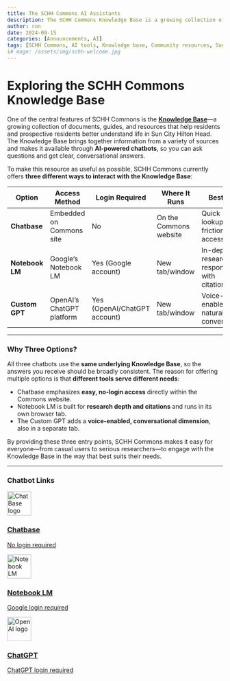 ```yaml
---
title: The SCHH Commons AI Assistants
description: The SCHH Commons Knowledge Base is a growing collection of resources about life in Sun City Hilton Head, accessible through three AI chatbots—Chatbase, Notebook LM, and Custom GPT—that all use the same information but offer different ways to interact with it.
author: ron
date: 2024-09-15
categories: [Announcements, AI]
tags: [SCHH Commons, AI tools, Knowledge base, Community resources, Sun City Hilton Head]
i# mage: /assets/img/schh-welcome.jpg
---
```


# Exploring the SCHH Commons Knowledge Base  

One of the central features of SCHH Commons is the **[Knowledge Base](/knowledge-base)**—a growing collection of documents, guides, and resources that help residents and prospective residents better understand life in Sun City Hilton Head. The Knowledge Base brings together information from a variety of sources and makes it available through **AI-powered chatbots**, so you can ask questions and get clear, conversational answers.  

To make this resource as useful as possible, SCHH Commons currently offers **three different ways to interact with the Knowledge Base**:  

| Option       | Access Method | Login Required | Where It Runs | Best For |
|--------------|--------------|----------------|---------------|----------|
| **Chatbase** | Embedded on Commons site | No | On the Commons website | Quick lookups, frictionless access |
| **Notebook LM** | Google’s Notebook LM | Yes (Google account) | New tab/window | In-depth research, responses with citations |
| **Custom GPT** | OpenAI’s ChatGPT platform | Yes (OpenAI/ChatGPT account) | New tab/window | Voice-enabled, natural conversation |

---

### Why Three Options?  
All three chatbots use the **same underlying Knowledge Base**, so the answers you receive should be broadly consistent. The reason for offering multiple options is that **different tools serve different needs**:  

- Chatbase emphasizes **easy, no-login access** directly within the Commons website.  
- Notebook LM is built for **research depth and citations** and runs in its own browser tab.  
- The Custom GPT adds a **voice-enabled, conversational dimension**, also in a separate tab.  

By providing these three entry points, SCHH Commons makes it easy for everyone—from casual users to serious researchers—to engage with the Knowledge Base in the way that best suits their needs.  

---

### Chatbot Links

<section class="resources-section">
    
  <div class="row">
    <div class="col-md-4 mb-4">
      <article class="card h-100">
        <a href="/chatbot" class="text-decoration-none">
          <div class="card-body text-center">
            <div class="mb-3">
              <!-- <i class="fas fa-robot fa-3x text-primary"></i> -->
              <img src="{{ '/assets/img/chatbase.jpg' | relative_url }}" style="height:4em; width: auto;" class="no-lightbox" alt="ChatBase logo"/>
            </div>
            <h3 class="card-title h5 mb-3">Chatbase</h3>
            <p class="card-text text-muted">No login required</p>
          </div>
        </a>
      </article>
    </div>
    <div class="col-md-4 mb-4">
      <article class="card h-100">
        <a href="https://notebooklm.google.com/notebook/0f446377-e804-4d34-baad-9c1b5676c437" class="text-decoration-none" target="_blank">
          <div class="card-body text-center">
            <div class="mb-3">
              <img src="{{ '/assets/img/notebooklm.svg' | relative_url }}" style="height:4em; width: auto;" class="no-lightbox" alt="Notebook LM logo"/>
            </div>
            <h3 class="card-title h5 mb-3">Notebook LM</h3>
            <p class="card-text text-muted">Google login required</p>
          </div>
        </a>
      </article>
    </div>
    <div class="col-md-4 mb-4">
      <article class="card h-100">
        <a href="https://chatgpt.com/g/g-6760d0e55ff481918057b4697385a94e-sun-city-hilton-head?model=gpt-5" class="text-decoration-none" target="_blank">
          <div class="card-body text-center">
            <div class="mb-3">
              <!-- <i class="fas fa-robot fa-3x text-primary"></i> -->
              <img src="{{ '/assets/img/openai.svg' | relative_url }}" style="height:4em; width: auto;" class="no-lightbox" alt="OpenAI logo"/>
            </div>
            <h3 class="card-title h5 mb-3">ChatGPT</h3>
            <p class="card-text text-muted">ChatGPT login required</p>
          </div>
        </a>
      </article>
    </div>

  </div>

</section>
